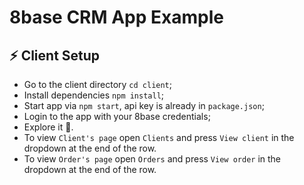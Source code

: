 # 8base CRM App Example

## :zap: Client Setup

- Go to the client directory `cd client`;
- Install dependencies `npm install`;
- Start app via `npm start`, api key is already in `package.json`;
- Login to the app with your 8base credentials;
- Explore it :mag_right:.
- To view `Client's page` open `Clients` and press `View client` in the dropdown at the end of the row.
- To view `Order's page` open `Orders` and press `View order` in the dropdown at the end of the row.
